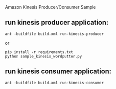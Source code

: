 Amazon Kinesis Producer/Consumer Sample

## run kinesis producer application:


```
ant -buildfile build.xml run-kinesis-producer
```

or


```
pip install -r requirements.txt
python sample_kinesis_wordputter.py
```

## run kinesis consumer application:

```
ant -buildfile build.xml run-kinesis-consumer
```
